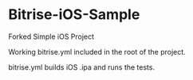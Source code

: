 # Bitrise-iOS-Sample

Forked Simple iOS Project 

Working bitrise.yml included in the root of the project.

bitrise.yml builds iOS .ipa and runs the tests.
